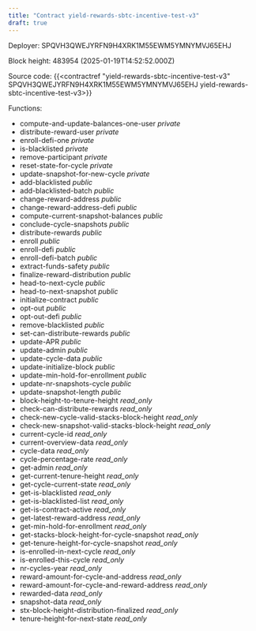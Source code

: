 ```yaml
---
title: "Contract yield-rewards-sbtc-incentive-test-v3"
draft: true
---
```

Deployer: SPQVH3QWEJYRFN9H4XRK1M55EWM5YMNYMVJ65EHJ


 



Block height: 483954 (2025-01-19T14:52:52.000Z)

Source code: {{<contractref "yield-rewards-sbtc-incentive-test-v3" SPQVH3QWEJYRFN9H4XRK1M55EWM5YMNYMVJ65EHJ yield-rewards-sbtc-incentive-test-v3>}}

Functions:

* compute-and-update-balances-one-user _private_
* distribute-reward-user _private_
* enroll-defi-one _private_
* is-blacklisted _private_
* remove-participant _private_
* reset-state-for-cycle _private_
* update-snapshot-for-new-cycle _private_
* add-blacklisted _public_
* add-blacklisted-batch _public_
* change-reward-address _public_
* change-reward-address-defi _public_
* compute-current-snapshot-balances _public_
* conclude-cycle-snapshots _public_
* distribute-rewards _public_
* enroll _public_
* enroll-defi _public_
* enroll-defi-batch _public_
* extract-funds-safety _public_
* finalize-reward-distribution _public_
* head-to-next-cycle _public_
* head-to-next-snapshot _public_
* initialize-contract _public_
* opt-out _public_
* opt-out-defi _public_
* remove-blacklisted _public_
* set-can-distribute-rewards _public_
* update-APR _public_
* update-admin _public_
* update-cycle-data _public_
* update-initialize-block _public_
* update-min-hold-for-enrollment _public_
* update-nr-snapshots-cycle _public_
* update-snapshot-length _public_
* block-height-to-tenure-height _read_only_
* check-can-distribute-rewards _read_only_
* check-new-cycle-valid-stacks-block-height _read_only_
* check-new-snapshot-valid-stacks-block-height _read_only_
* current-cycle-id _read_only_
* current-overview-data _read_only_
* cycle-data _read_only_
* cycle-percentage-rate _read_only_
* get-admin _read_only_
* get-current-tenure-height _read_only_
* get-cycle-current-state _read_only_
* get-is-blacklisted _read_only_
* get-is-blacklisted-list _read_only_
* get-is-contract-active _read_only_
* get-latest-reward-address _read_only_
* get-min-hold-for-enrollment _read_only_
* get-stacks-block-height-for-cycle-snapshot _read_only_
* get-tenure-height-for-cycle-snapshot _read_only_
* is-enrolled-in-next-cycle _read_only_
* is-enrolled-this-cycle _read_only_
* nr-cycles-year _read_only_
* reward-amount-for-cycle-and-address _read_only_
* reward-amount-for-cycle-and-reward-address _read_only_
* rewarded-data _read_only_
* snapshot-data _read_only_
* stx-block-height-distribution-finalized _read_only_
* tenure-height-for-next-state _read_only_
